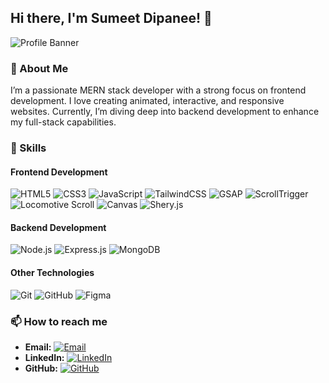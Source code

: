 ## Hi there, I'm Sumeet Dipanee! 👋

![Profile Banner](https://user-images.githubusercontent.com/65373279/148280039-301b677b-74e7-49f8-af75-15e7c9253d74.png)

### 🚀 About Me

I’m a passionate MERN stack developer with a strong focus on frontend development. I love creating animated, interactive, and responsive websites. Currently, I’m diving deep into backend development to enhance my full-stack capabilities.

### 💼 Skills

#### Frontend Development
![HTML5](https://img.shields.io/badge/-HTML5-E34F26?style=flat-square&logo=html5&logoColor=white)
![CSS3](https://img.shields.io/badge/-CSS3-1572B6?style=flat-square&logo=css3)
![JavaScript](https://img.shields.io/badge/-JavaScript-F7DF1E?style=flat-square&logo=javascript&logoColor=black)
![TailwindCSS](https://img.shields.io/badge/-TailwindCSS-38B2AC?style=flat-square&logo=tailwind-css&logoColor=white)
![GSAP](https://img.shields.io/badge/-GSAP-88CE02?style=flat-square&logo=greensock&logoColor=white)
![ScrollTrigger](https://img.shields.io/badge/-ScrollTrigger-000000?style=flat-square&logo=gsap&logoColor=white)
![Locomotive Scroll](https://img.shields.io/badge/-Locomotive%20Scroll-000000?style=flat-square&logo=npm&logoColor=white)
![Canvas](https://img.shields.io/badge/-Canvas-000000?style=flat-square&logo=html5&logoColor=white)
![Shery.js](https://img.shields.io/badge/-Shery.js-000000?style=flat-square&logo=npm&logoColor=white)


#### Backend Development
![Node.js](https://img.shields.io/badge/-Node.js-339933?style=flat-square&logo=node.js&logoColor=white)
![Express.js](https://img.shields.io/badge/-Express.js-000000?style=flat-square&logo=express&logoColor=white)
![MongoDB](https://img.shields.io/badge/-MongoDB-47A248?style=flat-square&logo=mongodb&logoColor=white)

#### Other Technologies
![Git](https://img.shields.io/badge/-Git-F05032?style=flat-square&logo=git&logoColor=white)
![GitHub](https://img.shields.io/badge/-GitHub-181717?style=flat-square&logo=github)
![Figma](https://img.shields.io/badge/-Figma-F24E1E?style=flat-square&logo=figma&logoColor=white)

### 📫 How to reach me
- **Email:** [![Email](https://img.shields.io/badge/-Email-D14836?style=flat-square&logo=gmail&logoColor=white)](mailto:sumitdeepani00@gmail.com)
- **LinkedIn:** [![LinkedIn](https://img.shields.io/badge/-LinkedIn-0077B5?style=flat-square&logo=linkedin&logoColor=white)](https://www.linkedin.com/in/sumeet-dipanee-11904b295)
- **GitHub:** [![GitHub](https://img.shields.io/badge/-GitHub-181717?style=flat-square&logo=github&logoColor=white)](https://github.com/SumitCodeez)
